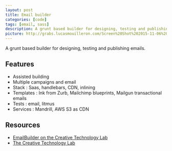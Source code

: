 ```yaml
---
layout: post
title: Email builder
categories: [code]
tags: [email, sass]
description: A grunt based builder for designing, testing and publishing emails.
picture: http://grabs.lucasmouilleron.com/Screen%20Shot%202015-11-06%20at%2018.25.35.png
---
```


A grunt based builder for designing, testing and publishing emails.

## Features
- Assisted building
- Multiple campaigns and email
- Stack : Saas, handlebars, CDN, inlining
- Templates : Ink from Zurb, Mailchimp blueprints, Mailgun transactional emails
- Tests : email, litmus
- Services : Mandrill, AWS S3 as CDN

## Resources
- [EmailBuilder on the Creative Technology Lab](http://lab.thecreativetechnology.com/projects/emailBuilder)
- [The Creative Technology Lab](http://lab.thecreativetechnology.com)
